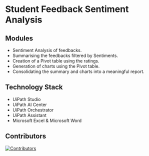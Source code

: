 # Student Feedback Sentiment Analysis 

## Modules
- Sentiment Analysis of feedbacks.
- Summarising the feedbacks filtered by Sentiments.
- Creation of a Pivot table using the ratings.
- Generation of charts using the Pivot table.
- Consolidating the summary and charts into a meaningful report.

## Technology Stack
- UiPath Studio
- UiPath AI Center
- UiPath Orchestrator
- UiPath Assistant
- Microsoft Excel & Microsoft Word

## Contributors
[![Contributors](https://contrib.rocks/image?repo=Subhikshaa23/UiPath-Feedback-Analysis)](https://github.com/Subhikshaa23/UiPath-Feedback-Analysis/graphs/contributors)
